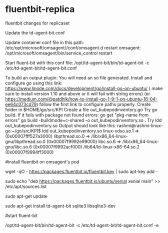 # fluentbit-replica
fluentbit changes for replicaset 

Update the td-agent-bit.conf

Update container.conf file in this path: /etc/opt/microsoft/omsagent/<WSGUID>/conf/omsagent.d
restart omsagent: /opt/microsoft/omsagent/bin/service_control restart

Start fluent-bit with this conf file: /opt/td-agent-bit/bin/td-agent-bit -c /etc/td-agent-bit/td-agent-bit.conf


To build an output plugin:
You will need an so file generated.
Install and configure go using this link: 
https://www.linode.com/docs/development/go/install-go-on-ubuntu/ ( make sure to install version 1.10 and above or it will fail with string errors)
(or https://medium.com/@patdhlk/how-to-install-go-1-9-1-on-ubuntu-16-04-ee64c073cd79)
follow the first link to configure paths properly. 
Create folder in $HOME/go/src/KPI
Create a file out_kubepodinventory.go
Try go build.
If it fails with package not found errors: go get "pkg-name from errors"
go build -buildmode=c-shared -o out_kubepodinventory.so .
Try ldd out_kubepodinventory.so
Output should look like this: rashmi@rashmi-linux-go:~/go/src/KPI$ ldd out_kubepodinventory.so
        linux-vdso.so.1 =>  (0x00007fff527a3000)
        libpthread.so.0 => /lib/x86_64-linux-gnu/libpthread.so.0 (0x00007f9992e99000)
        libc.so.6 => /lib/x86_64-linux-gnu/libc.so.6 (0x00007f9992acf000)
        /lib64/ld-linux-x86-64.so.2 (0x00007f9994ff3000)
        
        
#install fluentbit on omsagent's pod

wget -qO - https://packages.fluentbit.io/fluentbit.key | sudo apt-key add -

sudo echo "deb https://packages.fluentbit.io/ubuntu/xenial xenial main" >> /etc/apt/sources.list  

sudo apt-get update

sudo apt-get install td-agent-bit sqlite3 libsqlite3-dev



#start fluent-bit

/opt/td-agent-bit/bin/td-agent-bit -c /etc/td-agent-bit/td-agent-bit.conf -e <path to.so file>
        

